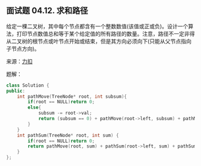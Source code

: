 ## 面试题 04.12. 求和路径
给定一棵二叉树，其中每个节点都含有一个整数数值(该值或正或负)。设计一个算法，打印节点数值总和等于某个给定值的所有路径的数量。注意，路径不一定非得从二叉树的根节点或叶节点开始或结束，但是其方向必须向下(只能从父节点指向子节点方向)。

来源：[力扣](https://leetcode-cn.com/problems/paths-with-sum-lcci)

题解：
```C++
class Solution {
public:
    int pathMove(TreeNode* root, int subsum){
        if(root == NULL)return 0;
        else{
            subsum -= root->val;
            return (subsum == 0) + pathMove(root->left, subsum) + pathMove(root->right, subsum);
        }
    }
    int pathSum(TreeNode* root, int sum) {
        if(root == NULL)return 0;
        return pathMove(root, sum) + pathSum(root->left, sum) + pathSum(root->right, sum);
    }
};
```
